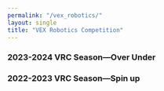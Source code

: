 ```yaml
---
permalink: "/vex_robotics/"
layout: single
title: "VEX Robotics Competition"
---
```

### 2023-2024 VRC Season—Over Under



### 2022-2023 VRC Season—Spin up
